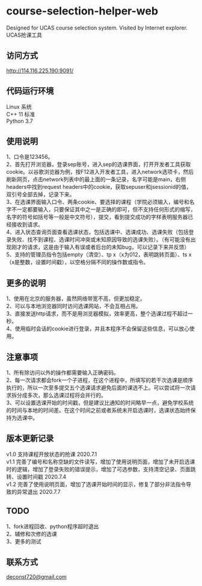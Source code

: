 # course-selection-helper-web
Designed for UCAS course selection system. Visited by Internet explorer.  UCAS抢课工具

## 访问方式
http://114.116.225.190:9091/

## 代码运行环境
Linux 系统  
C++ 11 标准  
Python 3.7

## 使用说明
1、口令是123456。  
2、首先打开浏览器，登录sep账号，进入sep的选课界面，打开开发者工具获取cookie。以谷歌浏览器为例，按F12进入开发者工具，进入network选项卡，然后刷新网页，点击network列表中的最上面的一条记录，名字可能是main，右侧headers中找到request headers中的cookie，获取sepuser和jsessionid的值，双引号全部去掉，记录下来。  
3、在选课界面输入口令、两条cookie、要选择的课程（学院必须输入，编号和名字不一定都要输入，只要保证其中之一是正确的即可，但不支持任何形式的缩写，名字的符号如括号等一般是中文符号），提交，看到提交成功的字样表明服务器已经接收到请求。  
4、进入状态查询页面查看选课状态，包括选课中、选课成功、选课失败（包括登录失败、找不到课程、选课时间冲突或未知原因导致的选课失败）。（有可能没有出现刚才的请求，这是由于输入有误或者后台的未知bug，可以记录下来并反馈）  
5、支持的管理员指令包括empty（清空）、tp x（x为012，表明跳转页面）、ts x（x是整数，设置时间戳），以空格分隔不同的操作数或指令。

## 更多的说明
1、使用在北京的服务器，虽然网络带宽不高，但更加稳定。  
2、可以与本地浏览器同时访问选课网站，不会互相占用。  
3、直接发送http请求，而不是用浏览器模拟，效率更高，整个选课过程不超过一秒。  
4、使用临时会话的cookie进行登录，并且本程序不会保留这些信息，可以放心使用。  

## 注意事项
1、所有除访问以外的操作都需要输入正确密码。  
2、每一次请求都会fork一个子进程，在这个进程中，所填写的若干次选课是顺序执行的，所以一次至多提交五个选课请求避免后面的课选不上。可以尝试将一次请求拆分成多次，那么选课过程将会并行的。  
3、可以设置选课开始的时间戳，但是建议比通知的时间略早一点，避免学校系统的时间与本地的时间差。在这个时间之前或者系统未开启选课时，选课状态始终保持为选课中。  

## 版本更新记录
v1.0 支持课程开放状态的抢课 2020.7.1  
v1.1 完善了编号和名称空缺的文件读写，增加了使用说明页面，增加了未开启选课时的逻辑，增加了登录失败的错误提示，增加了可选参数，支持清空记录、页面跳转、设置时间戳 2020.7.4  
v1.2 完善了使用说明页面，增加了选课开始时间的显示，修复了部分非法指令导致的异常退出  2020.7.7

## TODO
1、fork进程回收、python程序超时退出  
2、辅修和次修的选课  
3、更多的测试

## 联系方式
deconst720@gmail.com
